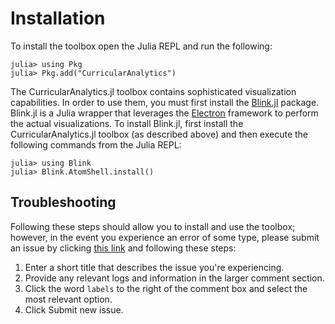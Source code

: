 # Installation

To install the toolbox open the Julia REPL and run the following:

```julia-repl
julia> using Pkg
julia> Pkg.add("CurricularAnalytics")
```

The CurricularAnalytics.jl toolbox contains sophisticated visualization capabilities. In order to use them, you must first install the [Blink.jl](http://junolab.org/Blink.jl/latest/) package.  Blink.jl is a Julia wrapper that leverages the [Electron](https://electronjs.org) framework to perform the actual visualizations. To install Blink.jl, first install the CurricularAnalytics.jl toolbox (as described above) and then execute the following commands from the Julia REPL:

```julia-repl
julia> using Blink
julia> Blink.AtomShell.install()
```

## Troubleshooting

Following these steps should allow you to install and use the toolbox; however, in the event you experience an error of some type, please submit an issue by clicking [this link](https://github.com/heileman/CurricularAnalytics.jl/issues/new) and following these steps:

1. Enter a short title that describes the issue you're experiencing.
2. Provide any relevant logs and information in the larger comment section.
3. Click the word `labels` to the right of the comment box and select the most relevant option.
4. Click Submit new issue.